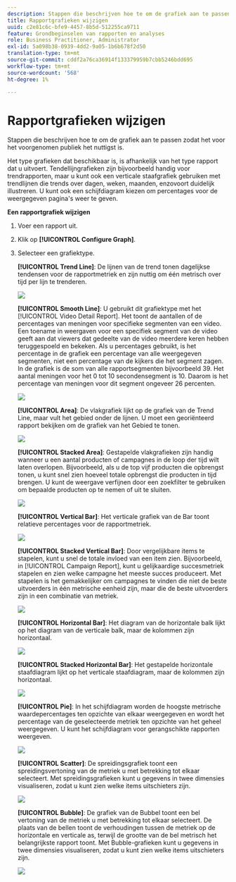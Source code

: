 ```yaml
---
description: Stappen die beschrijven hoe te om de grafiek aan te passen zodat het voor het voorgenomen publiek het nuttigst is.
title: Rapportgrafieken wijzigen
uuid: c2e81c6c-bfe9-4457-8b5d-512255ca9711
feature: Grondbeginselen van rapporten en analyses
role: Business Practitioner, Administrator
exl-id: 5a098b38-0939-4dd2-9a05-1b6b678f2d50
translation-type: tm+mt
source-git-commit: cddf2a76ca36914f133379959b7cbb5246bdd695
workflow-type: tm+mt
source-wordcount: '568'
ht-degree: 1%

---
```


# Rapportgrafieken wijzigen

Stappen die beschrijven hoe te om de grafiek aan te passen zodat het voor het voorgenomen publiek het nuttigst is.

Het type grafieken dat beschikbaar is, is afhankelijk van het type rapport dat u uitvoert. Tendellijngrafieken zijn bijvoorbeeld handig voor trendrapporten, maar u kunt ook een verticale staafgrafiek gebruiken met trendlijnen die trends over dagen, weken, maanden, enzovoort duidelijk illustreren. U kunt ook een schijfdiagram kiezen om percentages voor de weergegeven pagina&#39;s weer te geven.

**Een rapportgrafiek wijzigen**

1. Voer een rapport uit.
1. Klik op **[!UICONTROL Configure Graph]**.
1. Selecteer een grafiektype.

   **[!UICONTROL Trend Line]**: De lijnen van de trend tonen dagelijkse tendensen voor de rapportmetriek en zijn nuttig om één metrisch over tijd per lijn te trenderen.

   ![](assets/graph_trend_line.png)

   **[!UICONTROL Smooth Line]**: U gebruikt dit grafiektype met het  [!UICONTROL Video Detail Report]. Het toont de aantallen of de percentages van meningen voor specifieke segmenten van een video. Een toename in weergaven voor een specifiek segment van de video geeft aan dat viewers dat gedeelte van de video meerdere keren hebben teruggespoeld en bekeken. Als u percentages gebruikt, is het percentage in de grafiek een percentage van alle weergegeven segmenten, niet een percentage van de kijkers die het segment zagen. In de grafiek is de som van alle rapportsegmenten bijvoorbeeld 39. Het aantal meningen voor het 0 tot 10 secondensegment is 10. Daarom is het percentage van meningen voor dit segment ongeveer 26 percenten.

   ![](assets/graph_smooth_line.png)

   **[!UICONTROL Area]**: De vlakgrafiek lijkt op de grafiek van de Trend Line, maar vult het gebied onder de lijnen. U moet een georiënteerd rapport bekijken om de grafiek van het Gebied te tonen.

   ![](assets/graph_area.png)

   **[!UICONTROL Stacked Area]**: Gestapelde vlakgrafieken zijn handig wanneer u een aantal producten of campagnes in de loop der tijd wilt laten overlopen. Bijvoorbeeld, als u de top vijf producten die opbrengst tonen, u kunt snel zien hoeveel totale opbrengst die producten in tijd brengen. U kunt de weergave verfijnen door een zoekfilter te gebruiken om bepaalde producten op te nemen of uit te sluiten.

   ![](assets/graph_stacked_area.png)

   **[!UICONTROL Vertical Bar]**: Het verticale grafiek van de Bar toont relatieve percentages voor de rapportmetriek.

   ![](assets/graph_vertical_bars.png)

   **[!UICONTROL Stacked Vertical Bar]**: Door vergelijkbare items te stapelen, kunt u snel de totale invloed van een item zien. Bijvoorbeeld, in [!UICONTROL Campaign Report], kunt u gelijkaardige succesmetriek stapelen en zien welke campagne het meeste succes produceert. Met stapelen is het gemakkelijker om campagnes te vinden die niet de beste uitvoerders in één metrische eenheid zijn, maar die de beste uitvoerders zijn in een combinatie van metriek.

   ![](assets/graph_stacked_vertical.png)

   **[!UICONTROL Horizontal Bar]**: Het diagram van de horizontale balk lijkt op het diagram van de verticale balk, maar de kolommen zijn horizontaal.

   ![](assets/graph_horizontal_bar.png)

   **[!UICONTROL Stacked Horizontal Bar]**: Het gestapelde horizontale staafdiagram lijkt op het verticale staafdiagram, maar de kolommen zijn horizontaal.

   ![](assets/graph_stacked_horizontal.png)

   **[!UICONTROL Pie]**: In het schijfdiagram worden de hoogste metrische waardepercentages ten opzichte van elkaar weergegeven en wordt het percentage van de geselecteerde metriek ten opzichte van het geheel weergegeven. U kunt het schijfdiagram voor gerangschikte rapporten weergeven.

   ![](assets/graph_pie.png)

   **[!UICONTROL Scatter]**: De spreidingsgrafiek toont een spreidingsvertoning van de metriek u met betrekking tot elkaar selecteert. Met spreidingsgrafieken kunt u gegevens in twee dimensies visualiseren, zodat u kunt zien welke items uitschieters zijn.

   ![](assets/graph_scatter.png)

   **[!UICONTROL Bubble]**: De grafiek van de Bubbel toont een bel vertoning van de metriek u met betrekking tot elkaar selecteert. De plaats van de bellen toont de verhoudingen tussen de metriek op de horizontale en verticale as, terwijl de grootte van de bel metrisch het belangrijkste rapport toont. Met Bubble-grafieken kunt u gegevens in twee dimensies visualiseren, zodat u kunt zien welke items uitschieters zijn.

   ![](assets/graph_bubble.png)
